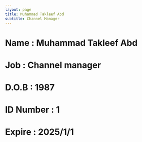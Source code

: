```yaml
---
layout: page
title: Muhammad Takleef Abd
subtitle: Channel Manager
---
```

# Name : Muhammad Takleef Abd
# Job : Channel manager
# D.O.B : 1987
# ID Number : 1
# Expire : 2025/1/1
